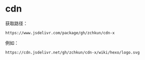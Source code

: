 # cdn

获取路径：

```
https://www.jsdelivr.com/package/gh/zchkun/cdn-x
```

例如：

```
https://cdn.jsdelivr.net/gh/zchkun/cdn-x/wiki/hexo/logo.svg
```
